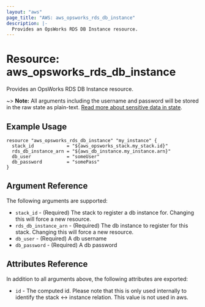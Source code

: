 ```yaml
---
layout: "aws"
page_title: "AWS: aws_opsworks_rds_db_instance"
description: |-
  Provides an OpsWorks RDS DB Instance resource.
---
```


# Resource: aws_opsworks_rds_db_instance

Provides an OpsWorks RDS DB Instance resource.

~> **Note:** All arguments including the username and password will be stored in the raw state as plain-text.
[Read more about sensitive data in state](/docs/state/sensitive-data.html).

## Example Usage

```hcl
resource "aws_opsworks_rds_db_instance" "my_instance" {
  stack_id            = "${aws_opsworks_stack.my_stack.id}"
  rds_db_instance_arn = "${aws_db_instance.my_instance.arn}"
  db_user             = "someUser"
  db_password         = "somePass"
}
```

## Argument Reference

The following arguments are supported:

* `stack_id` - (Required) The stack to register a db instance for. Changing this will force a new resource.
* `rds_db_instance_arn` - (Required) The db instance to register for this stack. Changing this will force a new resource.
* `db_user` - (Required) A db username
* `db_password` - (Required) A db password

## Attributes Reference

In addition to all arguments above, the following attributes are exported:

* `id` - The computed id. Please note that this is only used internally to identify the stack <-> instance relation. This value is not used in aws.
